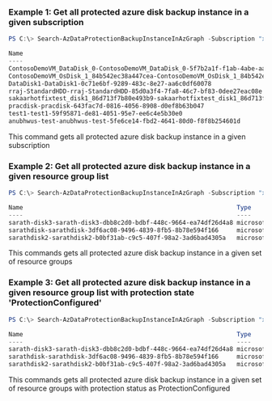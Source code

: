 ### Example 1: Get all protected azure disk backup instance in a given subscription
```powershell
PS C:\> Search-AzDataProtectionBackupInstanceInAzGraph -Subscription "xxxx-xxx-xxx" -DatasourceType AzureDisk

Name                                                                                                                   Type
----                                                                                                                   ----
ContosoDemoVM_DataDisk_0-ContosoDemoVM_DataDisk_0-5f7b2a1f-f1ab-4abe-aadf-e7dc48238157                                 microsoft.dataprotection/backupvaults/backupinstance
ContosoDemoVM_OsDisk_1_84b542ec38a447cea-ContosoDemoVM_OsDisk_1_84b542ec38a447cea-9bdcbd90-3555-4651-93b8-8265e1b5c07a microsoft.dataprotection/backupvaults/backupinstance
DataDisk1-DataDisk1-0c71e6bf-9289-483c-8e27-aa6c0df60078                                                               microsoft.dataprotection/backupvaults/backupinstance
rraj-StandardHDD-rraj-StandardHDD-85d0a3f4-7fa8-46c7-bf83-0dee27eac08e                                                 microsoft.dataprotection/backupvaults/backupinstance
sakaarhotfixtest_disk1_86d713f7b80e493b9-sakaarhotfixtest_disk1_86d713f7b80e493b9-be214c89-c07d-41f0-8362-b78d58d5506f microsoft.dataprotection/backupvaults/backupinstance
pracdisk-pracdisk-643fac7d-0816-4056-8908-d0ef8b63b047                                                                 microsoft.dataprotection/backupvaults/backupinstance
test1-test1-59f95871-de81-4051-95e7-ee6c4e5b30e0                                                                       microsoft.dataprotection/backupvaults/backupinstance
anubhwus-test-anubhwus-test-5fe6ce14-fbd2-4641-80d0-f8f8b254601d                                                       microsoft.dataprotection/backupvaults/backupinstance
```

This command gets all protected azure disk backup instance in a given subscription

### Example 2: Get all protected azure disk backup instance in a given resource group list
```powershell
PS C:\> Search-AzDataProtectionBackupInstanceInAzGraph -Subscription "xxxx-xxx-xxx" -DatasourceType AzureDisk -ResourceGroup @("sarath-rg", "sarath-rg2")

Name                                                           Type                                                  BackupInstanceName
----                                                           ----                                                  ------------------
sarath-disk3-sarath-disk3-dbb8c2d0-bdbf-448c-9664-ea74df26d4a8 microsoft.dataprotection/backupvaults/backupinstances sarath-disk3-sarath-disk3-dbb8c2d0-bdbf-448c-9664-ea7
sarathdisk-sarathdisk-3df6ac08-9496-4839-8fb5-8b78e594f166     microsoft.dataprotection/backupvaults/backupinstances sarathdisk-sarathdisk-3df6ac08-9496-4839-8fb5-8b78e59
sarathdisk2-sarathdisk2-b0bf31ab-c9c5-407f-98a2-3ad6bad4305a   microsoft.dataprotection/backupvaults/backupinstances sarathdisk2-sarathdisk2-b0bf31ab-c9c5-407f-98a2-3ad6b
```

This commands gets all protected azure disk backup instance in a given set of resource groups

### Example 3: Get all protected azure disk backup instance in a given resource group list with protection state 'ProtectionConfigured'
```powershell
PS C:\> Search-AzDataProtectionBackupInstanceInAzGraph -Subscription "xxxx-xxx-xxx" -DatasourceType AzureDisk -ResourceGroup @("sarath-rg", "sarath-rg2") -ProtectionStatus  ProtectionConfigured

Name                                                           Type                                                  BackupInstanceName
----                                                           ----                                                  ------------------
sarath-disk3-sarath-disk3-dbb8c2d0-bdbf-448c-9664-ea74df26d4a8 microsoft.dataprotection/backupvaults/backupinstances sarath-disk3-sarath-disk3-dbb8c2d0-bdbf-448c-9664-ea7
sarathdisk-sarathdisk-3df6ac08-9496-4839-8fb5-8b78e594f166     microsoft.dataprotection/backupvaults/backupinstances sarathdisk-sarathdisk-3df6ac08-9496-4839-8fb5-8b78e59
sarathdisk2-sarathdisk2-b0bf31ab-c9c5-407f-98a2-3ad6bad4305a   microsoft.dataprotection/backupvaults/backupinstances sarathdisk2-sarathdisk2-b0bf31ab-c9c5-407f-98a2-3ad6b
```

This commands gets all protected azure disk backup instance in a given set of resource groups with protection status as ProtectionConfigured

